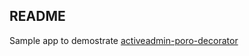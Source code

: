 ## README

Sample app to demostrate [activeadmin-poro-decorator](https://github.com/kiote/activeadmin-poro-decorator)
